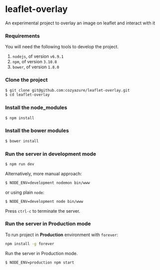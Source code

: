 # leaflet-overlay
An experimental project to overlay an image on leaflet and interact with it


### Requirements
You will need the following tools to develop the project.

1. `nodejs`, of version `v6.9.1` 
2. `npm`, of version `3.10.8`
3. `bower`, of version  `1.8.0`

### Clone the project
```bash
$ git clone git@github.com:cozyazure/leaflet-overlay.git
$ cd leaflet-overlay
```
### Install the node_modules
```bash
$ npm install
```
### Install the bower modules
```bash
$ bower install
```

### Run the server in development mode
```bash
$ npm run dev
```

Alternatively, more manual approach:

```bash
$ NODE_ENV=development nodemon bin/www
```

or using plain `node`:

```bash
$ NODE_ENV=development node bin/www
```


Press `ctrl-c` to terminate the server.


### Run the server in Production mode

To run project in **Production** environment with `forever`:

```bash
npm install -g forever
```

Run the server in Production mode.

```bash
$ NODE_ENV=production npm start
```


